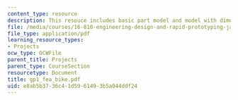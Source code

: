 ```yaml
---
content_type: resource
description: This resouce includes basic part model and model with dimensions.
file: /media/courses/16-810-engineering-design-and-rapid-prototyping-january-iap-2005/e8ab5b3736c41d5961493b5a044ddf24_gp1_fea_bike.pdf
file_type: application/pdf
learning_resource_types:
- Projects
ocw_type: OCWFile
parent_title: Projects
parent_type: CourseSection
resourcetype: Document
title: gp1_fea_bike.pdf
uid: e8ab5b37-36c4-1d59-6149-3b5a044ddf24
---
```

